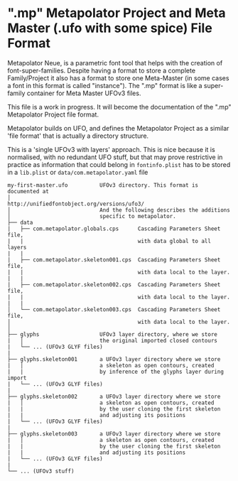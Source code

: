 ".mp" Metapolator Project and Meta Master (.ufo with some spice) File Format
============================================================================

Metapolator Neue, is a parametric font tool that helps with the creation
of font-super-families. Despite having a format to store a complete
Family/Project it also has a format to store one Meta-Master (in some cases
a font in this format is called "instance"). The ".mp" format is like a
super-family container for Meta Master UFOv3 files.

This file is a work in progress. It will become the documentation of the
".mp" Metapolator Project file format.

Metapolator builds on UFO, and defines the Metapolator Project
as a similar 'file format' that is actually a directory structure.

This is a 'single UFOv3 with layers' approach. This is nice because it is normalised, with no redundant UFO stuff, but that may prove restrictive in practice as information that could belong in `fontinfo.plist` has to be stored in a `lib.plist` or `data/com.metapolator.yaml` file

```
my-first-master.ufo          UFOv3 directory. This format is documented at
│                            http://unifiedfontobject.org/versions/ufo3/
│                            And the following describes the additions
│                            specific to metapolator.
├── data
|   ├── com.metapolator.globals.cps      Cascading Parameters Sheet file, 
|   |                                    with data global to all layers
|   |
|   ├── com.metapolator.skeleton001.cps  Cascading Parameters Sheet file, 
|   |                                    with data local to the layer.
|   |
|   ├── com.metapolator.skeleton002.cps  Cascading Parameters Sheet file, 
|   |                                    with data local to the layer.
|   |
│   └── com.metapolator.skeleton003.cps  Cascading Parameters Sheet file, 
│                                        with data local to the layer.
│
├── glyphs                   UFOv3 layer directory, where we store
|   │                        the original imported closed contours
|   └── ... (UFOv3 GLYF files)
|
├── glyphs.skeleton001       a UFOv3 layer directory where we store
|   │                        a skeleton as open contours, created 
|   |                        by inference of the glyphs layer during import 
|   └── ... (UFOv3 GLYF files)
|
├── glyphs.skeleton002       a UFOv3 layer directory where we store
|   │                        a skeleton as open contours, created
|   |                        by the user cloning the first skeleton
|   |                        and adjusting its positions 
|   └── ... (UFOv3 GLYF files)
|
├── glyphs.skeleton003       a UFOv3 layer directory where we store
|   │                        a skeleton as open contours, created
|   |                        by the user cloning the first skeleton
|   |                        and adjusting its positions 
|   └── ... (UFOv3 GLYF files)
|
└── ... (UFOv3 stuff)
```